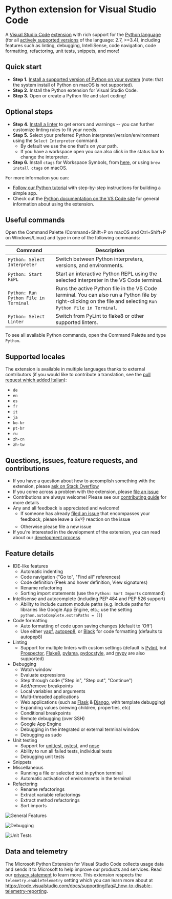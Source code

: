 # Python extension for Visual Studio Code

A [Visual Studio Code](https://code.visualstudio.com/) [extension](https://marketplace.visualstudio.com/VSCode) with rich support for the [Python language](https://www.python.org/) (for all [actively supported versions](https://devguide.python.org/#status-of-python-branches) of the language: 2.7, >=3.4), including features such as linting, debugging, IntelliSense, code navigation, code formatting, refactoring, unit tests, snippets, and more!

## Quick start

-   **Step 1.** [Install a supported version of Python on your system](https://code.visualstudio.com/docs/python/python-tutorial#_prerequisites) (note: that the system install of Python on macOS is not supported).
-   **Step 2.** Install the Python extension for Visual Studio Code.
-   **Step 3.** Open or create a Python file and start coding!

## Optional steps

-   **Step 4.** [Install a linter](https://code.visualstudio.com/docs/python/linting) to get errors and warnings -- you can further customize linting rules to fit your needs.
-   **Step 5.** Select your preferred Python interpreter/version/environment using the `Select Interpreter` command.
    -   By default we use the one that's on your path.
    -   If you have a workspace open you can also click in the status bar to change the interpreter.
-   **Step 6.** Install `ctags` for Workspace Symbols, from [here](http://ctags.sourceforge.net/), or using `brew install ctags` on macOS.

For more information you can:

-   [Follow our Python tutorial](https://code.visualstudio.com/docs/python/python-tutorial#_prerequisites) with step-by-step instructions for building a simple app.
-   Check out the [Python documentation on the VS Code site](https://code.visualstudio.com/docs/languages/python) for general information about using the extension.

## Useful commands

Open the Command Palette (Command+Shift+P on macOS and Ctrl+Shift+P on Windows/Linux) and type in one of the following commands:

| Command                               | Description                                                                                                                                                    |
| ------------------------------------- | -------------------------------------------------------------------------------------------------------------------------------------------------------------- |
| `Python: Select Interpreter`          | Switch between Python interpreters, versions, and environments.                                                                                                |
| `Python: Start REPL`                  | Start an interactive Python REPL using the selected interpreter in the VS Code terminal.                                                                       |
| `Python: Run Python File in Terminal` | Runs the active Python file in the VS Code terminal. You can also run a Python file by right-clicking on the file and selecting `Run Python File in Terminal`. |
| `Python: Select Linter`               | Switch from PyLint to flake8 or other supported linters.                                                                                                       |

To see all available Python commands, open the Command Palette and type `Python`.

## Supported locales

The extension is available in multiple languages thanks to external
contributors (if you would like to contribute a translation, see the
[pull request which added Italian](https://github.com/Microsoft/vscode-python/pull/1152)):

-   `de`
-   `en`
-   `es`
-   `fr`
-   `it`
-   `ja`
-   `ko-kr`
-   `pt-br`
-   `ru`
-   `zh-cn`
-   `zh-tw`

## Questions, issues, feature requests, and contributions

-   If you have a question about how to accomplish something with the extension, please [ask on Stack Overflow](https://stackoverflow.com/questions/tagged/visual-studio-code+python)
-   If you come across a problem with the extension, please [file an issue](https://github.com/microsoft/vscode-python)
-   Contributions are always welcome! Please see our [contributing guide](https://github.com/Microsoft/vscode-python/blob/master/CONTRIBUTING.md) for more details
-   Any and all feedback is appreciated and welcome!
    -   If someone has already [filed an issue](https://github.com/Microsoft/vscode-python) that encompasses your feedback, please leave a 👍/👎 reaction on the issue
    -   Otherwise please file a new issue
-   If you're interested in the development of the extension, you can read about our [development process](https://github.com/Microsoft/vscode-python/blob/master/CONTRIBUTING.md#development-process)

## Feature details

-   IDE-like features
    -   Automatic indenting
    -   Code navigation ("Go to", "Find all" references)
    -   Code definition (Peek and hover definition, View signatures)
    -   Rename refactoring
    -   Sorting import statements (use the `Python: Sort Imports` command)
-   Intellisense and autocomplete (including PEP 484 and PEP 526 support)
    -   Ability to include custom module paths (e.g. include paths for libraries like Google App Engine, etc.; use the setting `python.autoComplete.extraPaths = []`)
-   Code formatting
    -   Auto formatting of code upon saving changes (default to 'Off')
    -   Use either [yapf](https://pypi.org/project/yapf/), [autopep8](https://pypi.org/project/autopep8/), or [Black](https://pypi.org/project/black/) for code formatting (defaults to autopep8)
-   Linting
    -   Support for multiple linters with custom settings (default is [Pylint](https://pypi.org/project/pylint/), but [Prospector](https://pypi.org/project/prospector/), [Flake8](https://pypi.org/project/flake8/), [pylama](https://pypi.org/project/pylama/), [pydocstyle](https://pypi.org/project/pydocstyle/), and [mypy](https://pypi.org/project/mypy/) are also supported)
-   Debugging
    -   Watch window
    -   Evaluate expressions
    -   Step through code ("Step in", "Step out", "Continue")
    -   Add/remove breakpoints
    -   Local variables and arguments
    -   Multi-threaded applications
    -   Web applications (such as [Flask](http://flask.pocoo.org/) & [Django](https://www.djangoproject.com/), with template debugging)
    -   Expanding values (viewing children, properties, etc)
    -   Conditional breakpoints
    -   Remote debugging (over SSH)
    -   Google App Engine
    -   Debugging in the integrated or external terminal window
    -   Debugging as sudo
-   Unit testing
    -   Support for [unittest](https://docs.python.org/3/library/unittest.html#module-unittest), [pytest](https://pypi.org/project/pytest/), and [nose](https://pypi.org/project/nose/)
    -   Ability to run all failed tests, individual tests
    -   Debugging unit tests
-   Snippets
-   Miscellaneous
    -   Running a file or selected text in python terminal
    -   Automatic activation of environments in the terminal
-   Refactoring
    -   Rename refactorings
    -   Extract variable refactorings
    -   Extract method refactorings
    -   Sort imports

![General Features](https://raw.githubusercontent.com/microsoft/vscode-python/master/images/general.gif)

![Debugging](https://raw.githubusercontent.com/microsoft/vscode-python/master/images/debugDemo.gif)

![Unit Tests](https://raw.githubusercontent.com/microsoft/vscode-python/master/images/unittest.gif)

## Data and telemetry

The Microsoft Python Extension for Visual Studio Code collects usage
data and sends it to Microsoft to help improve our products and
services. Read our
[privacy statement](https://privacy.microsoft.com/privacystatement) to
learn more. This extension respects the `telemetry.enableTelemetry`
setting which you can learn more about at
https://code.visualstudio.com/docs/supporting/faq#_how-to-disable-telemetry-reporting.
